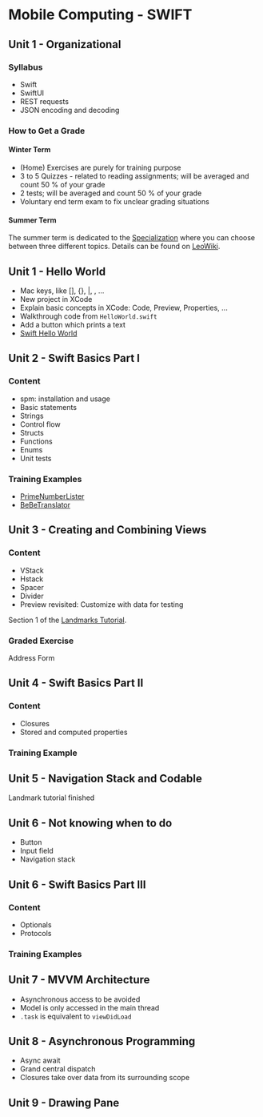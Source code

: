 # Mobile Computing - SWIFT

## Unit 1 - Organizational
### Syllabus
- Swift
- SwiftUI
- REST requests
- JSON encoding and decoding

### How to Get a Grade
#### Winter Term
- (Home) Exercises are purely for training purpose
- 3 to 5 Quizzes - related to reading assignments; will be averaged and count 50 % of your grade
- 2 tests; will be averaged and count 50 % of your grade
- Voluntary end term exam to fix unclear grading situations

#### Summer Term
The summer term is dedicated to the [Specialization](https://leowiki.htl-leonding.ac.at/doku.php?id=class:medt_spezialisierung) where you can choose between three different topics. Details can be found on [LeoWiki](https://leowiki.htl-leonding.ac.at/doku.php?id=class:medt_spezialisierung).

## Unit 1 - Hello World
- Mac keys, like [], {}, |, \, ...
- New project in XCode
- Explain basic concepts in XCode: Code, Preview, Properties, ...
- Walkthrough code from `HelloWorld.swift`
- Add a button which prints a text
- [Swift Hello World](https://developer.apple.com/tutorials/develop-in-swift/hello-swiftui)

## Unit 2 - Swift Basics Part I
### Content
- spm: installation and usage
- Basic statements
- Strings
- Control flow
- Structs
- Functions
- Enums
- Unit tests

### Training Examples
- [PrimeNumberLister](https://github.com/htl-leo-medtmc-4/prime-number-lister-starter-code)
- [BeBeTranslator](https://github.com/htl-leo-medtmc-4/be-be-translator-starter-code)

## Unit 3 - Creating and Combining Views
### Content
- VStack
- Hstack
- Spacer
- Divider
- Preview revisited: Customize with data for testing

Section 1 of the [Landmarks Tutorial](https://developer.apple.com/tutorials/swiftui).

### Graded Exercise
Address Form

## Unit 4 - Swift Basics Part II
### Content
- Closures
- Stored and computed properties

### Training Example

## Unit 5 -  Navigation Stack and Codable
Landmark tutorial finished

## Unit 6 - Not knowing when to do
- Button
- Input field
- Navigation stack

## Unit 6 - Swift Basics Part III
### Content
- Optionals
- Protocols

### Training Examples

## Unit 7 - MVVM Architecture
- Asynchronous access to be avoided
- Model is only accessed in the main thread
- `.task` is equivalent to `viewDidLoad`

## Unit 8 - Asynchronous Programming
- Async await
- Grand central dispatch
- Closures take over data from its surrounding scope

## Unit 9 - Drawing Pane